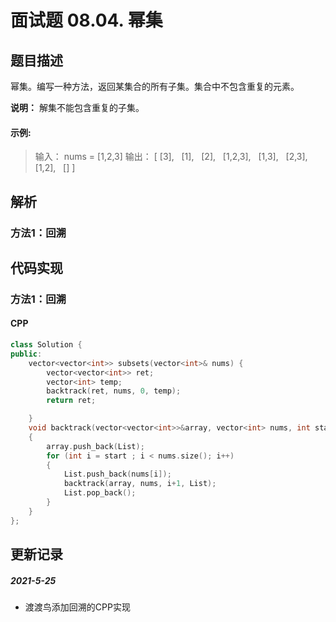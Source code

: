 # 面试题 08.04. 幂集

## 题目描述
幂集。编写一种方法，返回某集合的所有子集。集合中不包含重复的元素。

__说明：__ 解集不能包含重复的子集。

#### 示例:
> 输入： nums = [1,2,3]
> 输出：
> [
>   [3],
>   [1],
>   [2],
>   [1,2,3],
>   [1,3],
>   [2,3],
>   [1,2],
>   []
> ]


## 解析
### 方法1：回溯



## 代码实现
### 方法1：回溯
#### CPP
```C++
class Solution {
public:
    vector<vector<int>> subsets(vector<int>& nums) {
        vector<vector<int>> ret;
        vector<int> temp;
        backtrack(ret, nums, 0, temp);
        return ret;

    }
    void backtrack(vector<vector<int>>&array, vector<int> nums, int start, vector<int> List)
    {
        array.push_back(List);
        for (int i = start ; i < nums.size(); i++)
        {
            List.push_back(nums[i]);
            backtrack(array, nums, i+1, List);
            List.pop_back();
        }
    }
};
```

## 更新记录
##### 2021-5-25
- 渡渡鸟添加回溯的CPP实现
